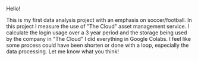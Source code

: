 Hello! 

This is my first data analysis project with an emphasis on soccer/football.
In this project I measure the use of "The Cloud" asset management service. 
I calculate the login usage over a 3 year period and the storage being used by the company in "The Cloud" 
I did everything in Google Colabs.
I feel like some process could have been shorten or done with a loop, especially the data processing.
Let me know what you think!
